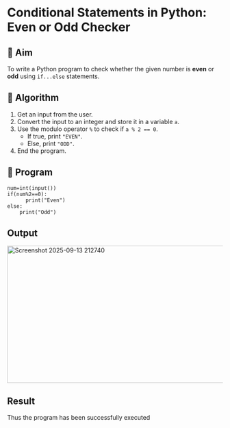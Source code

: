 # Conditional Statements in Python: Even or Odd Checker

## 🎯 Aim
To write a Python program to check whether the given number is **even** or **odd** using `if...else` statements.

## 🧠 Algorithm
1. Get an input from the user.
2. Convert the input to an integer and store it in a variable `a`.
3. Use the modulo operator `%` to check if `a % 2 == 0`.
   - If true, print `"EVEN"`.
   - Else, print `"ODD"`.
4. End the program.

## 🧾 Program

```
num=int(input())
if(num%2==0):
      print("Even")
else:
    print("Odd")
```

## Output

<img width="741" height="320" alt="Screenshot 2025-09-13 212740" src="https://github.com/user-attachments/assets/23c4c51a-717b-4bb7-9d60-f993413483ff" />


## Result

Thus the program has been successfully executed
